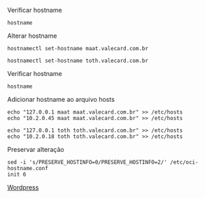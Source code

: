 Verificar hostname
```shell
hostname
```

Alterar hostname
```shell
hostnamectl set-hostname maat.valecard.com.br

hostnamectl set-hostname toth.valecard.com.br
```

Verificar hostname
```shell
hostname
```

Adicionar hostname ao arquivo hosts
```shell
echo "127.0.0.1 maat maat.valecard.com.br" >> /etc/hosts
echo "10.2.0.45 maat maat.valecard.com.br" >> /etc/hosts

echo "127.0.0.1 toth toth.valecard.com.br" >> /etc/hosts
echo "10.2.0.18 toth toth.valecard.com.br" >> /etc/hosts
```

Preservar alteração
```shell
sed -i 's/PRESERVE_HOSTINFO=0/PRESERVE_HOSTINFO=2/' /etc/oci-hostname.conf
init 6
```

[Wordpress](https://oraclepress.wordpress.com/2023/03/09/alterando-o-hostname-na-oci/)